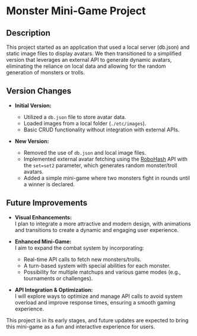 # Monster Mini-Game Project

## Description

This project started as an application that used a local server (db.json) and static image files to display avatars. We then transitioned to a simplified version that leverages an external API to generate dynamic avatars, eliminating the reliance on local data and allowing for the random generation of monsters or trolls.

## Version Changes

- **Initial Version:**
    - Utilized a `db.json` file to store avatar data.
    - Loaded images from a local folder (`./etc/images`).
    - Basic CRUD functionality without integration with external APIs.

- **New Version:**
    - Removed the use of `db.json` and local image files.
    - Implemented external avatar fetching using the [RoboHash](https://robohash.org) API with the `set=set2` parameter, which generates random monster/troll avatars.
    - Added a simple mini-game where two monsters fight in rounds until a winner is declared.

## Future Improvements

- **Visual Enhancements:**  
  I plan to integrate a more attractive and modern design, with animations and transitions to create a dynamic and engaging user experience.

- **Enhanced Mini-Game:**  
  I aim to expand the combat system by incorporating:
    - Real-time API calls to fetch new monsters/trolls.
    - A turn-based system with special abilities for each monster.
    - Possibility for multiple matchups and various game modes (e.g., tournaments or challenges).

- **API Integration & Optimization:**  
  I will explore ways to optimize and manage API calls to avoid system overload and improve response times, ensuring a smooth gaming experience.

This project is in its early stages, and future updates are expected to bring this mini-game as a fun and interactive experience for users.